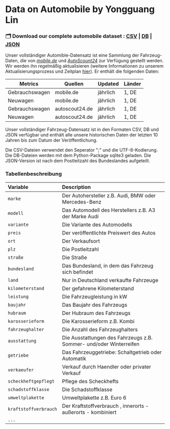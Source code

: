 # Data on Automobile by Yongguang Lin


### 🗂️ Download our complete automobile dataset : [CSV](https://...de) | [DB](https://..db) | [JSON](https://..json)

Unser vollständiger Automible-Datensatz ist eine Sammlung der Fahrzeug-Daten, die von [_mobile.de_](https://www.mobile.de/) und [_AutoScount24_](https://www.autoscout24.de/) zur Verfügung gestellt werden. Wir werden ihn regelmäßig aktualisieren (weitere Informationen zu unserem Aktualisierungsprozess und Zeitplan [hier](https://..de)). Er enthält die folgenden Daten:

| Metrics                     | Quellen                                                    | Updated | Länder |
|-----------------------------|-----------------------------------------------------------|---------|-----------|
| Gebrauchswagen                | mobile.de      | jährlich   | 1, DE   |
| Neuwagen          | mobile.de     | jährlich  | 1, DE       |
| Gebrauchswagen                | autoscout24.de      | jährlich   | 1, DE   |
| Neuwagen          | autoscout24.de     | jährlich  | 1, DE       |

Unser vollständiger Fahrzeug-Datensatz ist in den Formaten CSV, DB und JSON verfügbar und enthält alle unsere historischen Daten der letzten 10 Jahren bis zum Datum der Veröffentlichung.

Die CSV-Dateien verwendet den Seperator ";" und die UTF-8-Kodierung. Die DB-Dateien werden mit dem Python-Package sqlite3 geladen. Die JSON-Version ist nach dem Postleitzahl des Bundeslandes aufgeteilt.


### Tabellenbeschreibung

| Variable                         | Description                                                                                                                                                                                            |
|:---------------------------------|:-------------------------------------------------------------------------------------------------------------------------------------------------------------------------------------------------------|
| `marke`                    | Der Autohersteller z.B. Audi, BMW oder Mercedes-Benz|
| `modell`                    | Das Automodell des Herstellers z.B. A3 der Marke Audi|
| `variante`                    | Die Variante des Automodells |
| `preis`                    | Der veröffentlichte Preiswert des Autos |
| `ort`                    | Der Verkaufsort |
| `plz`                    | Die Postleitzahl |
| `straße`                    | Die Straße |
| `bundesland`                    | Das Bundesland, in dem das Fahrzeug sich befindet |
| `land`                    | Nur in Deutschland verkaufte Fahrzeuge |
| `kilometerstand`                    | Der gefahrene Kilometerstand |
| `leistung`                    | Die Fahrzeugleistung in kW |
| `baujahr`                    | Das Baujahr des Fahrzeugs |
| `hubraum`                    | Der Hubraum des Fahrzeugs |
| `karosserieform`                    | Die Karosserieform z.B. Kombi |
| `fahrzeughalter`                    | Die Anzahl des  Fahrzeughalters|
| `ausstattung`                    | Die Ausstattungen des Fahrzeugs z.B. Sommer- und/oder Winterreifen|
| `getriebe`                    | Das Fahrzeuggetriebe: Schaltgetrieb oder Automatik |
| `verkaeufer`                    | Verkauf durch Haendler oder privater Verkauf |
| `scheckheftgepflegt`                    | Pflege des Scheckhefts |
| `schadstoffklasse`                    | Die Schadstoffklasse |
| `umweltplakette`                    | Umweltplakette z.B. Euro 6 |
| `kraftstoffverbrauch`                    | Der Kraftstoffverbrauch , innerorts - außerorts - kombiniert|
| `...`                    |  |

	


